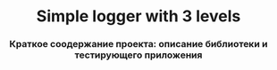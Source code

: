 <h1 align="center">Simple logger with 3 levels
<h3 align="center">Краткое соодержание проекта: описание библиотеки и тестирующего приложения</h3>

